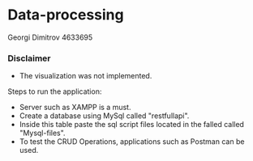 # Data-processing

Georgi Dimitrov
4633695

### Disclaimer 
* The visualization was not implemented.

Steps to run the application:
* Server such as XAMPP is a must.
* Create a database using MySql called "restfullapi".
* Inside this table paste the sql script files located in the falled called "Mysql-files".
* To test the CRUD Operations, applications such as Postman can be used.
